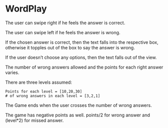 # WordPlay

The user can swipe right if he feels the answer is correct.

The user can swipe left if he feels the answer is wrong.

If the chosen answer is correct, then the text falls into the respective box, otherwise it topples out of the box to say the answer is wrong.

If the user doesn’t choose any options, then the text falls out of the view.

The number of wrong answers allowed and the points for each right answer varies. 

There are three levels assumed:

    Points for each level = [10,20,30]
    # of wrong answers in each level = [3,2,1]

The Game ends when the user crosses the number of wrong answers.

The game has negative points as well. points/2 for wrong answer and (level*2) for missed answer.

